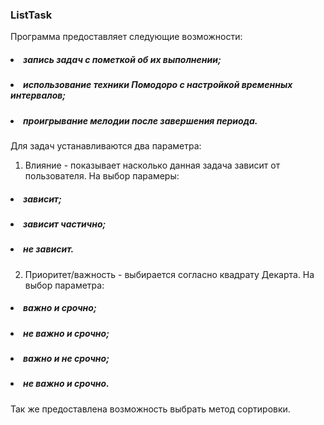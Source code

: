 ### ListTask
Программа предоставляет следующие возможности:
##### <li> запись задач с пометкой об их выполнении;
##### <li> использование техники Помодоро с настройкой временных интервалов;
##### <li> проигрывание мелодии после завершения периода.

Для задач устанавливаются два параметра:
1. Влияние - показывает насколько данная задача зависит от пользователя.
На выбор парамеры:
##### <li> зависит;
##### <li> зависит частично;
##### <li> не зависит.
2. Приоритет/важность - выбирается согласно квадрату Декарта.
На выбор параметра:
##### <li> важно и срочно;
##### <li> не важно и срочно;
##### <li> важно и не срочно;
##### <li> не важно и срочно.

Так же предоставлена возможность выбрать метод сортировки.
